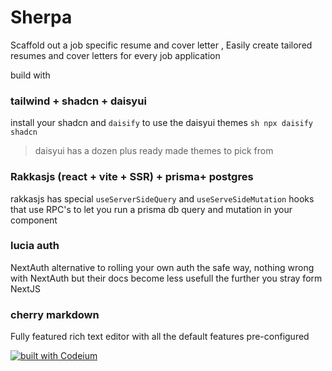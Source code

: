 # Sherpa

Scaffold out a job specific resume and cover letter ,
Easily create tailored resumes and cover letters for every job application

build with
### tailwind + shadcn + daisyui
install your shadcn and `daisify` to use the daisyui themes 
	```sh
	npx daisify shadcn
	```
> daisyui has a dozen plus ready made themes to pick from



### Rakkasjs (react + vite + SSR) + prisma+ postgres
rakkasjs has special `useServerSideQuery` and `useServeSideMutation` hooks that use RPC's to let you run a prisma db query and mutation in  your component

### lucia auth
NextAuth alternative to rolling your own auth the safe way, nothing wrong with NextAuth but their docs  become less usefull the further you stray form NextJS

### cherry markdown
Fully featured rich text editor with all the default features pre-configured

[![built with Codeium](https://codeium.com/badges/main)](https://codeium.com)
